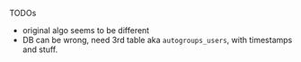 TODOs
- original algo seems to be different
- DB can be wrong, need 3rd table aka `autogroups_users`, with timestamps and stuff.
